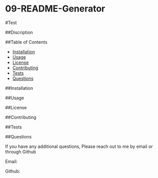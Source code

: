 # 09-README-Generator

#Test
 
 ##Discription



  ##Table of Contents 

  - [Installation](##Installation)
  - [Usage](##Usage)
  - [License](##License)
  - [Contributing](##Contributing)
  - [Tests](##Tests)
  - [Questions](##Questions)

  ##Installation



  ##Usage

 

  ##License



  ##Contributing



  ##Tests



  ##Questions

  If you have any additional questions,
  Please reach out to me by email or through Github

  Email:

  Github:
